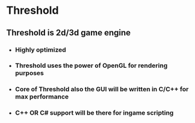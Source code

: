 # Threshold #

## Threshold is 2d/3d game engine ##

* ### Highly optimized ###

* ### Threshold uses the power of OpenGL for rendering purposes ###

* ### Core of Threshold also the GUI will be written in C/C++ for max performance ###

* ### C++ OR C# support will be there for ingame scripting  ###